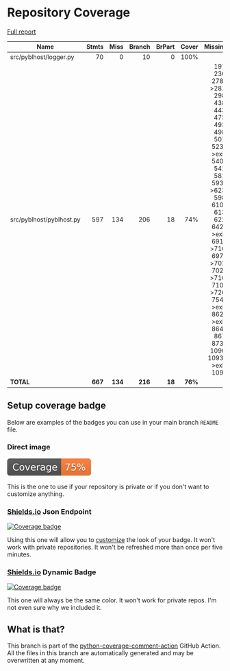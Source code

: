 # Repository Coverage

[Full report](https://htmlpreview.github.io/?https://github.com/Lauszus/pyblhost/blob/python-coverage-comment-action-data/htmlcov/index.html)

| Name                     |    Stmts |     Miss |   Branch |   BrPart |   Cover |   Missing |
|------------------------- | -------: | -------: | -------: | -------: | ------: | --------: |
| src/pyblhost/logger.py   |       70 |        0 |       10 |        0 |    100% |           |
| src/pyblhost/pyblhost.py |      597 |      134 |      206 |       18 |     74% |197, 230, 278->281, 298, 438, 443, 473, 493, 498, 507, 523->exit, 540-541, 581, 593->623, 598, 610-613, 622, 642->exit, 691->710, 697->702, 702->710, 710->726, 754->exit, 862->exit, 864-867, 873-1090, 1093->exit, 1094 |
|                **TOTAL** |  **667** |  **134** |  **216** |   **18** | **76%** |           |


## Setup coverage badge

Below are examples of the badges you can use in your main branch `README` file.

### Direct image

[![Coverage badge](https://raw.githubusercontent.com/Lauszus/pyblhost/python-coverage-comment-action-data/badge.svg)](https://htmlpreview.github.io/?https://github.com/Lauszus/pyblhost/blob/python-coverage-comment-action-data/htmlcov/index.html)

This is the one to use if your repository is private or if you don't want to customize anything.

### [Shields.io](https://shields.io) Json Endpoint

[![Coverage badge](https://img.shields.io/endpoint?url=https://raw.githubusercontent.com/Lauszus/pyblhost/python-coverage-comment-action-data/endpoint.json)](https://htmlpreview.github.io/?https://github.com/Lauszus/pyblhost/blob/python-coverage-comment-action-data/htmlcov/index.html)

Using this one will allow you to [customize](https://shields.io/endpoint) the look of your badge.
It won't work with private repositories. It won't be refreshed more than once per five minutes.

### [Shields.io](https://shields.io) Dynamic Badge

[![Coverage badge](https://img.shields.io/badge/dynamic/json?color=brightgreen&label=coverage&query=%24.message&url=https%3A%2F%2Fraw.githubusercontent.com%2FLauszus%2Fpyblhost%2Fpython-coverage-comment-action-data%2Fendpoint.json)](https://htmlpreview.github.io/?https://github.com/Lauszus/pyblhost/blob/python-coverage-comment-action-data/htmlcov/index.html)

This one will always be the same color. It won't work for private repos. I'm not even sure why we included it.

## What is that?

This branch is part of the
[python-coverage-comment-action](https://github.com/marketplace/actions/python-coverage-comment)
GitHub Action. All the files in this branch are automatically generated and may be
overwritten at any moment.